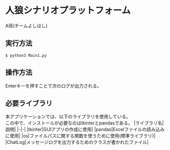 # 人狼シナリオプラットフォーム
A班(チームよしはし)

## 実行方法
```
$ python3 Main1.py
```

## 操作方法
Enterキーを押すことで次のログが出力される。

## 必要ライブラリ
本アプリケーションでは、以下のライブラリを使用している。<br>
この中で、インストールが必要なのはtkinterとpandasである。
|ライブラリ名|説明|
|-|-|
|tkinter|GUIアプリの作成に使用|
|pandas|Excelファイルの読み込みに使用|
|os|ファイルパスに関する関数を使うために使用(標準ライブラリ)|
|ChatLog|メッセージログを出力するためのクラスが書かれたファイル|